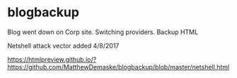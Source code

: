 # blogbackup
Blog went down on Corp site. Switching providers. Backup HTML

Netshell attack vector added 4/8/2017

https://htmlpreview.github.io/?https://github.com/MatthewDemaske/blogbackup/blob/master/netshell.html
